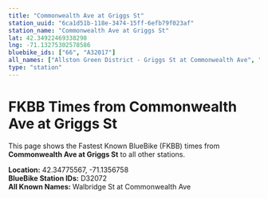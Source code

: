 ```yaml
---
title: "Commonwealth Ave at Griggs St"
station_uuid: "6ca1d51b-118e-3474-15ff-6efb79f023af"
station_name: "Commonwealth Ave at Griggs St"
lat: 42.34922469338298
lng: -71.13275302578586
bluebike_ids: ["66", "A32017"]
all_names: ["Allston Green District - Griggs St at Commonwealth Ave", "Commonwealth Ave at Griggs St"]
type: "station"
---
```


# FKBB Times from Commonwealth Ave at Griggs St

This page shows the Fastest Known BlueBike (FKBB) times from **Commonwealth Ave at Griggs St** to all other stations.

**Location:** 42.34775567, -71.1356758  
**BlueBike Station IDs:** D32072  
**All Known Names:** Walbridge St at Commonwealth Ave

